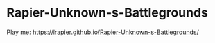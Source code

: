 # Rapier-Unknown-s-Battlegrounds
 
Play me: https://lrapier.github.io/Rapier-Unknown-s-Battlegrounds/
